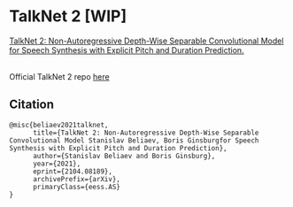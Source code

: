 # TalkNet 2 [WIP]
[TalkNet 2: Non-Autoregressive Depth-Wise Separable Convolutional Model for Speech Synthesis with Explicit Pitch and Duration Prediction.](https://arxiv.org/abs/2104.08189)

<br />Official TalkNet 2 repo [here](https://github.com/NVIDIA/NeMo/blob/main/nemo/collections/tts/models/talknet.py)

## Citation
```
@misc{beliaev2021talknet,
      title={TalkNet 2: Non-Autoregressive Depth-Wise Separable Convolutional Model Stanislav Beliaev, Boris Ginsburgfor Speech Synthesis with Explicit Pitch and Duration Prediction}, 
      author={Stanislav Beliaev and Boris Ginsburg},
      year={2021},
      eprint={2104.08189},
      archivePrefix={arXiv},
      primaryClass={eess.AS}
}
```
